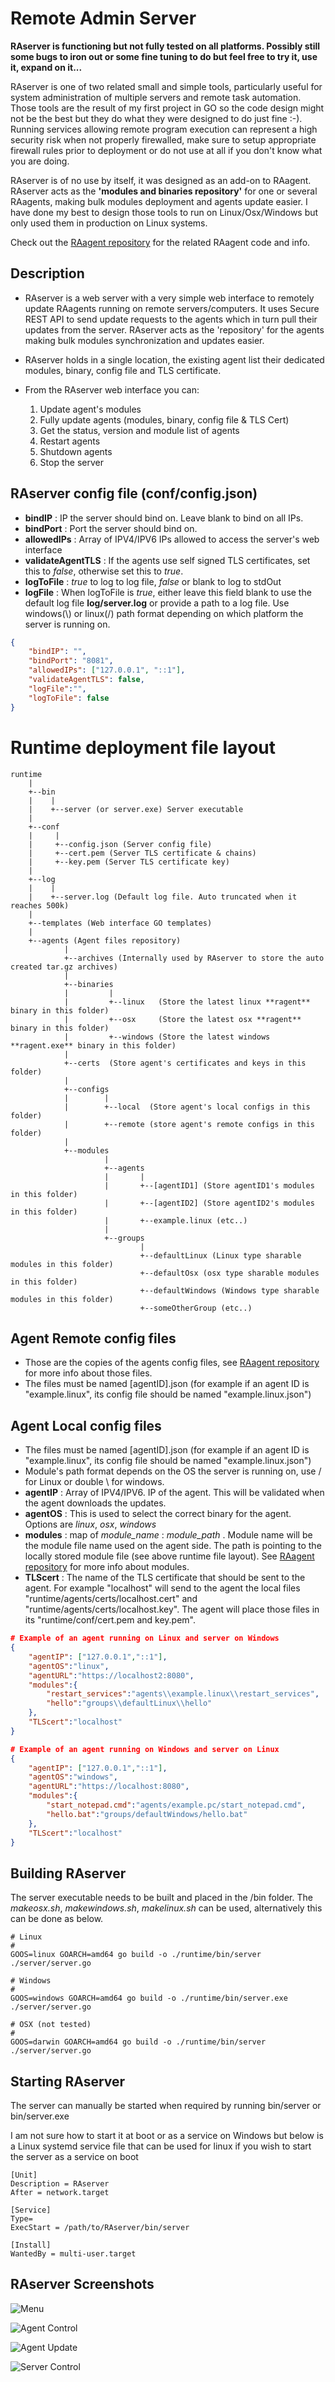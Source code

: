 # Remote Admin Server

**RAserver is functioning but not fully tested on all platforms. Possibly still some bugs to iron out or some fine tuning to do but feel free to try it, use it, expand on it...**

RAserver is one of two related small and simple tools, particularly useful for system administration of multiple servers and remote task automation. Those tools are the result of my first project in GO so the code design might not be the best but they do what they were designed to do just fine :-).  
Running services allowing remote program execution can represent a high security risk when not properly firewalled, make sure to setup appropriate firewall rules prior to deployment or do not use at all if you don't know what you are doing.

RAserver is of no use by itself, it was designed as an add-on to RAagent. RAserver acts as the **'modules and binaries repository'** for one or several RAagents, making bulk modules deployment and agents update easier. I have done my best to design those tools to run on Linux/Osx/Windows but only used them in production on Linux systems.

Check out the [RAagent repository](https://github.com/miky4u2/RAagent) for the related RAagent code and info.

## Description
- RAserver is a web server with a very simple web interface to remotely update RAagents running on remote servers/computers. It uses Secure REST API to send update requests to the agents which in turn pull their updates from the server. RAserver acts as the 'repository' for the agents making bulk modules synchronization and updates easier. 

- RAserver holds in a single location, the existing agent list their dedicated modules, binary, config file and TLS certificate. 

- From the RAserver web interface you can:
    1. Update agent's modules
    2. Fully update agents (modules, binary, config file & TLS Cert)
    3. Get the status, version and module list of agents
    4. Restart agents
    5. Shutdown agents
    6. Stop the server


## RAserver config file (conf/config.json)

- **bindIP** : IP the server should bind on. Leave blank to bind on all IPs.
- **bindPort** : Port the server should bind on.
- **allowedIPs** : Array of IPV4/IPV6 IPs allowed to access the server's web interface
- **validateAgentTLS** : If the agents use self signed TLS certificates, set this to *false*, otherwise set this to *true*.
- **logToFile** : *true* to log to log file, *false* or blank to log to stdOut  
- **logFile** : When logToFile is *true*, either leave this field blank to use the default log file **log/server.log** or provide a path to a log file. Use windows(\\) or linux(/) path format depending on which platform the server is running on. 


```json
{
    "bindIP": "",
    "bindPort": "8081",
    "allowedIPs": ["127.0.0.1", "::1"],
    "validateAgentTLS": false,
    "logFile":"",
    "logToFile": false
}
```
# Runtime deployment file layout
```
runtime
    |
    +--bin
    |    |
    |    +--server (or server.exe) Server executable
    |
    +--conf
    |     |
    |     +--config.json (Server config file)
    |     +--cert.pem (Server TLS certificate & chains)
    |     +--key.pem (Server TLS certificate key)
    |   
    +--log
    |    |
    |    +--server.log (Default log file. Auto truncated when it reaches 500k)
    |
    +--templates (Web interface GO templates)
    |
    +--agents (Agent files repository)
            |
            +--archives (Internally used by RAserver to store the auto created tar.gz archives)
            |
            +--binaries
            |         |
            |         +--linux   (Store the latest linux **ragent** binary in this folder)
            |         +--osx     (Store the latest osx **ragent** binary in this folder)
            |         +--windows (Store the latest windows **ragent.exe** binary in this folder)
            |         
            +--certs  (Store agent's certificates and keys in this folder)
            |
            +--configs
            |        |
            |        +--local  (Store agent's local configs in this folder)
            |        +--remote (store agent's remote configs in this folder)
            |        
            +--modules
                     |
                     +--agents
                     |       |
                     |       +--[agentID1] (Store agentID1's modules in this folder)
                     |       +--[agentID2] (Store agentID2's modules in this folder)
                     |       +--example.linux (etc..)
                     |
                     +--groups
                             |
                             +--defaultLinux (Linux type sharable modules in this folder)
                             +--defaultOsx (osx type sharable modules in this folder)
                             +--defaultWindows (Windows type sharable modules in this folder)
                             +--someOtherGroup (etc..)
```

## Agent Remote config files
- Those are the copies of the agents config files, see [RAagent repository](https://github.com/miky4u2/RAagent) for more info about those files.
- The files must be named [agentID].json (for example if an agent ID is "example.linux", its config file should be named "example.linux.json") 


## Agent Local config files 
- The files must be named [agentID].json (for example if an agent ID is "example.linux", its config file should be named "example.linux.json")
- Module's path format depends on the OS the server is running on, use / for Linux or double \\ for windows. 
- **agentIP** : Array of IPV4/IPV6. IP of the agent. This will be validated when the agent downloads the updates.
- **agentOS** : This is used to select the correct binary for the agent. Options are *linux*, *osx*, *windows*
- **modules** : map of *module_name* : *module_path* . Module name will be the module file name used on the agent side. The path is pointing to the locally stored module file (see above runtime file layout). See [RAagent repository](https://github.com/miky4u2/RAagent) for more info about modules.
- **TLScert** : The name of the TLS certificate that should be sent to the agent. For example "localhost" will send to the agent the local files "runtime/agents/certs/localhost.cert" and "runtime/agents/certs/localhost.key". The agent will place those files in its "runtime/conf/cert.pem and key.pem".


```json
# Example of an agent running on Linux and server on Windows
{
    "agentIP": ["127.0.0.1","::1"],
    "agentOS":"linux",
    "agentURL":"https://localhost2:8080",
    "modules":{
        "restart_services":"agents\\example.linux\\restart_services",
        "hello":"groups\\defaultLinux\\hello"
    },
    "TLScert":"localhost"
}

```
```json
# Example of an agent running on Windows and server on Linux
{
    "agentIP": ["127.0.0.1","::1"],
    "agentOS":"windows",
    "agentURL":"https://localhost:8080",
    "modules":{
        "start_notepad.cmd":"agents/example.pc/start_notepad.cmd",
        "hello.bat":"groups/defaultWindows/hello.bat"
    },
    "TLScert":"localhost"
}
```

## Building RAserver

The server executable needs to be built and placed in the /bin folder. The *makeosx.sh*, *makewindows.sh*, *makelinux.sh* can be used, alternatively this can be done as below.
```
# Linux
#
GOOS=linux GOARCH=amd64 go build -o ./runtime/bin/server  ./server/server.go

# Windows
#
GOOS=windows GOARCH=amd64 go build -o ./runtime/bin/server.exe  ./server/server.go

# OSX (not tested)
#
GOOS=darwin GOARCH=amd64 go build -o ./runtime/bin/server  ./server/server.go

```

## Starting RAserver

The server can manually be started when required by running bin/server  or bin/server.exe

I am not sure how to start it at boot or as a service on Windows but below is a Linux systemd service file that can be used for linux if you wish to start the server as a service on boot

```
[Unit]
Description = RAserver
After = network.target

[Service]
Type=
ExecStart = /path/to/RAserver/bin/server

[Install]
WantedBy = multi-user.target
```

## RAserver Screenshots

![Menu](https://storage.googleapis.com/githubassets/raserver1.jpg)
  

![Agent Control](https://storage.googleapis.com/githubassets/raserver2.jpg)
  

![Agent Update](https://storage.googleapis.com/githubassets/raserver3.jpg)
  

![Server Control](https://storage.googleapis.com/githubassets/raserver4.jpg)
  


